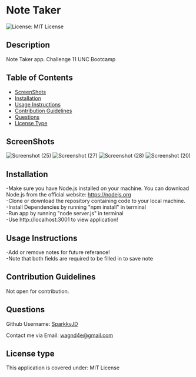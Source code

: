 # Note Taker

![License: MIT License](https://img.shields.io/badge/License-MIT%20License-brightgreen.svg)


## Description
Note Taker app. Challenge 11 UNC Bootcamp


## Table of Contents
- [ScreenShots](#ScreenShots)
- [Installation](#installation)
- [Usage Instructions](#usage-instructions)
- [Contribution Guidelines](#contribution-guidelines)
- [Questions](#questions)
- [License Type](#license-type)

## ScreenShots <a name="ScreenShots"></a>
![Screenshot (25)](https://github.com/SparkkyJD/Note-Taker/assets/127361245/ea2eedcf-9b55-4c87-9bfe-05c665caac38)
![Screenshot (27)](https://github.com/SparkkyJD/Note-Taker/assets/127361245/60d1f6f0-ed1b-4ae7-931f-6ad6fd5ed241)
![Screenshot (28)](https://github.com/SparkkyJD/Note-Taker/assets/127361245/cb4b04a4-9371-48d3-819a-ad1997f8dea1)
![Screenshot (20)](https://github.com/SparkkyJD/Note-Taker/assets/127361245/3f13da5f-1761-48d3-9365-c4aa8883f411)


## Installation <a name="installation"></a>
-Make sure you have Node.js installed on your machine. You can download Node.js from the official website: https://nodejs.org <br>
-Clone or download the repository containing code to your local machine.<br>
-Install Dependencies by running "npm install" in terminal<br>
-Run app by running "node server.js" in terminal<br>
-Use http://localhost:3001 to view application!<br>


## Usage Instructions <a name="usage"></a>
-Add or remove notes for future referance!<br> 
-Note that both fields are required to be filled in to save note<br>


## Contribution Guidelines <a name="contribution"></a>
Not open for contribution.

## Questions <a name="github"></a>
 Github Username: <a href="https://github.com/SparkkyJD">SparkkyJD</a>

Contact me via Email: wagnd4e@gmail.com
## License type <a name="license"></a>
This application is covered under: MIT License
